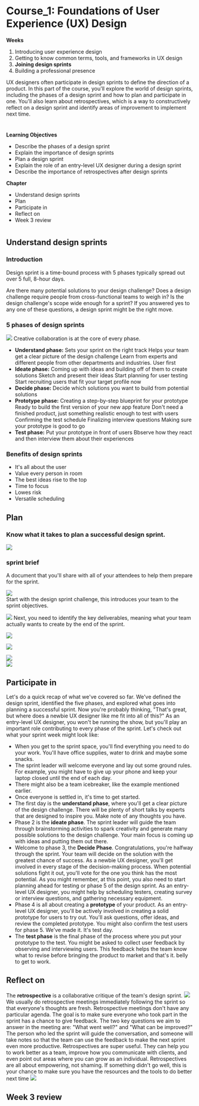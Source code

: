 # Course_1: Foundations of User Experience (UX) Design
**Weeks**  
1. Introducing user experience design
2. Getting to know common terms, tools, and frameworks in UX design
3. **Joining design sprints**
4. Building a professional presence 

UX designers often participate in design sprints to define the direction of a product. In this part of the course, you'll explore the world of design sprints, including the phases of a design sprint and how to plan and participate in one. You'll also learn about retrospectives, which is a way to constructively reflect on a design sprint and identify areas of improvement to implement next time.

#

**Learning Objectives**
- Describe the phases of a design sprint
- Explain the importance of design sprints
- Plan a design sprint
- Explain the role of an entry-level UX designer during a design sprint
- Describe the importance of retrospectives after design sprints

**Chapter** 
- Understand design sprints
- Plan
- Participate in
- Reflect on
- Week 3 review
#

## Understand design sprints
### Introduction

Design sprint is a time-bound process with 5 phases typically spread out over 5 full, 8-hour days.

Are there many potential solutions to your design challenge?
Does a design challenge require people from cross-functional teams to weigh in?
Is the design challenge's scope wide enough for a sprint? 
If you answered yes to any one of these questions, a design sprint might be the right move.

### 5 phases of design sprints
![](https://i.imgur.com/0d61YN7.png)
Creative collaboration is at the core of every phase.
- **Understand phase:** 
Sets your sprint on the right track
Helps your team get a clear picture of the design challenge
Learn from experts and different people from other departments and industries.
User first
- **Ideate phase:**
Coming up with ideas and building off of them to create solutions
Sketch and present their ideas
Start planning for user testing
Start recruiting users that fit your target profile now
- **Decide phase:**
Decide which solutions you want to build from potential solutions
- **Prototype phase:** 
Creating a step-by-step blueprint for your prototype
Ready to build the first version of your new app feature
Don't need a finished product, just something realistic enough to test with users
Confirming the test schedule
Finalizing interview questions
Making sure your prototype is good to go
- **Test phase:** 
Put your prototype in front of users
Bbserve how they react and then interview them about their experiences

### Benefits of design sprints
- It's all about the user 
- Value every person in room
- The best ideas rise to the top
- Time to focus 
- Lowes risk
- Versatile scheduling

## Plan
### Know what it takes to plan a successful design sprint.
![](https://i.imgur.com/aUGqE27.png)
<br>

###  sprint brief
A document that you'll share with all of your attendees to help them prepare for the sprint. 


![](https://i.imgur.com/A4ex9wa.png)  
Start with the design sprint challenge, this introduces your team to the sprint objectives.
<br>

![](https://i.imgur.com/xRpVWEs.png)
Next, you need to identify the key deliverables, meaning what your team actually wants to create by the end of the sprint.
<br>

![](https://i.imgur.com/QpO8Jkg.png)
<br>

![](https://i.imgur.com/Q1zOUN6.png)
<br>

![](https://i.imgur.com/6me0mEz.png)
<br>
![](https://i.imgur.com/BaIx0Jx.png)
<br>

## Participate in
Let's do a quick recap of what we've covered so far. We've defined the design sprint, identified the five phases, and explored what goes into planning a successful sprint. Now you're probably thinking, "That's great, but where does a newbie UX designer like me fit into all of this?" As an entry-level UX designer, you won't be running the show, but you'll play an important role contributing to every phase of the sprint. 
Let's check out what your sprint week might look like:

- When you get to the sprint space, you'll find everything you need to do your work. You'll have office supplies, water to drink and maybe some snacks. 
- The sprint leader will welcome everyone and lay out some ground rules. For example, you might have to give up your phone and keep your laptop closed until the end of each day. 
- There might also be a team icebreaker, like the example mentioned earlier. 
- Once everyone is settled in, it's time to get started. 
- The first day is the **understand phase**, where you'll get a clear picture of the design challenge. There will be plenty of short talks by experts that are designed to inspire you. Make note of any thoughts you have. 
- Phase 2 is the **ideate phase**. The sprint leader will guide the team through brainstorming activities to spark creativity and generate many possible solutions to the design challenge. Your main focus is coming up with ideas and putting them out there. 
- Welcome to phase 3, the **Decide Phase**. Congratulations, you're halfway through the sprint. Your team will decide on the solution with the greatest chance of success. As a newbie UX designer, you'll get involved in every stage of the decision-making process. When potential solutions fight it out, you'll vote for the one you think has the most potential. As you might remember, at this point, you also need to start planning ahead for testing or phase 5 of the design sprint. As an entry-level UX designer, you might help by scheduling testers, creating survey or interview questions, and gathering necessary equipment. 
- Phase 4 is all about creating a **prototype** of your product. As an entry-level UX designer, you'll be actively involved in creating a solid prototype for users to try out. You'll ask questions, offer ideas, and review the completed prototype. You might also confirm the test users for phase 5. We've made it. It's test day. 
- The **test phase** is the final phase of the process where you put your prototype to the test. You might be asked to collect user feedback by observing and interviewing users. This feedback helps the team know what to revise before bringing the product to market and that's it. belly to get to work.

## Reflect on
The **retrospective** is a collaborative critique of the team's design sprint.
![](https://i.imgur.com/nl36Zzi.png)
We usually do retrospective meetings immediately following the sprint so that everyone's thoughts are fresh. Retrospective meetings don't have any particular agenda. The goal is to make sure everyone who took part in the sprint has a chance to give feedback. The two key questions we aim to answer in the meeting are: "What went well?" and "What can be improved?" The person who led the sprint will guide the conversation, and someone will take notes so that the team can use the feedback to make the next sprint even more productive. Retrospectives are super useful. They can help you to work better as a team, improve how you communicate with clients, and even point out areas where you can grow as an individual. Retrospectives are all about empowering, not shaming. If something didn't go well, this is your chance to make sure you have the resources and the tools to do better next time
![](https://i.imgur.com/5BfeD1A.png)

## Week 3 review



